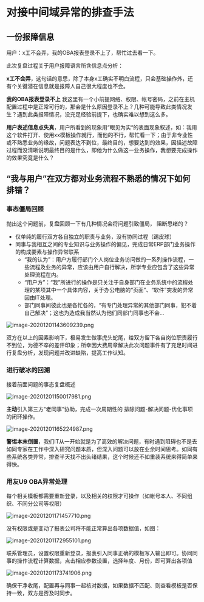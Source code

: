 # 对接中间域异常的排查手法

## 一份报障信息

用户：x工不会弄，我的OBA报表登录不上了，帮忙过去看一下。

此次复盘过程关于用户报障语言所含信息点分析：

**x工不会弄**，这句话的意思，除了本身x工确实不明白流程，只会基础操作外，还有个关键潜在信息就是报障人自己很大程度也不会。

**我的OBA报表登录不上** 我这里有一个小前提网络、权限、帐号密码，之前在主机配置过程中是正常可行的，那会是什么原因登录不上？几种可能导致此类情况发生？遇到此类报障情况，没充足经验前提下，也确实难以想到这么多。

**用户表述信息点失真**，用户所看到的现象用“眼见为实“的表面现象叙述，如：我用这个软件打开、使用xx模板操作就行，而他的不行，帮忙看一下；由于非专业性或不熟悉业务的缘故，问题表达不到位，最终目的，想要达到的效果，因描述故障过程而没清晰说明最终目的是什么，即他为什么做这一业务操作，我想要完成操作的效果究竟是什么？

## “我与用户”在双方都对业务流程不熟悉的情况下如何排错？

### 事态僵局回顾

抛出这个问题前，复盘回顾一下有几种情况会将问题引致僵局， 阻断思绪的？
* 仅单纯的履行双方各自独立的职责与业务，没有协同过程（踢皮球）
* 同事与我相互之间的专业知识与业务操作的偏见，完成日常ERP部门业务操作的构成要素与操作异常联系
  * “我的认为”：用户方履行部门个人岗位业务访问做的一系列操作流程，一些流程及业务的异常，应该由用户自行解决，所学专业应包含了这些异常处理流程在内。
  * “用户方”：“我”所进行的操作是只关注于自身部门在业务系统中的流程处理的某项其中一个具体内容，关于办公电脑的“页面”、“软件”突发的异常因由IT处理。
  * 部门同事间彼此也是各忙各的，“有专门处理异常的其他部门同事，犯不着自己解决”；这也为造成我当然认为他们同部门同事也不会...

![image-20201201143609239.png](https://i.loli.net/2020/12/01/bhIf5c3mRXtAMU2.png)

双方在以上的因素影响下，极易发生做事虎头蛇尾，给双方留下各自岗位职责履行不到位，为德不卒的差评印象；所幸因大费周章解决此次问题事件有了充足时间进行复盘分析，发现问题并改进缺陷，提高工作认知。

### 进行破冰的回溯

接着前面问题的事态复盘概述

![image-20201201150017981.png](https://i.loli.net/2020/12/01/jfqa3APzuZyXIMi.png)

**主动**引入第三方“老同事”协助，完成一次周期性的 排除问题-解决问题-优化事项的闭环操作。

![image-20201201165224987.png](https://i.loli.net/2020/12/01/NF4tRHeGLDzZgYv.png)

**警惕本末倒置**，我们IT从一开始就是为了高效的解决问题，有时遇到阻碍也不是去如同专家在工作中深入研究问题本质，但深入问题可以放在业余时间思考。如同有些系统各类异常，排查半天找不出头绪结果，这个时候还不如重装系统来得简单来得快。


### 用友U9 OBA异常处理

每个相关模板都需要重新登录，以及相关的权限才可操作（如帐号本人、不同组织、不同分公司等权限）

![image-20201201171457710.png](https://i.loli.net/2020/12/01/LYj4Uo63EM2tC8V.png)

没有权限或是变动了报表公司将不能正常算出各项数据值，如图：

![image-20201201172955101.png](https://i.loli.net/2020/12/01/Ffkcla8UDimLzPB.png)

联系管理员，设置权限重新登录，报表引入同事正确的模板写入输出即可。协同同事的操作流程计算数据，点击相应参数设置，选择年度、月份，即可算出各项值

![image-20201201173741906.png](https://i.loli.net/2020/12/01/fw1MeqP835SOXYC.png)


确保干净收尾，配置再与同事一起核对数据，如果数据不匹配、则查看模板是否保持一致，双方是否及时同步。

